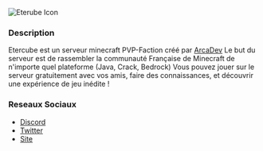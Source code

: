 ![Eterube Icon](https://i.ibb.co/x6qnvMz/9ac0db9c472f3a43c459193b46a97689.png)


### Description
Etercube est un serveur minecraft PVP-Faction créé par [ArcaDev](https://github.com/ArcadeProgram)
Le but du serveur est de rassembler la communauté Française de Minecraft de n'importe quel plateforme (Java, Crack, Bedrock)
Vous pouvez jouer sur le serveur gratuitement avec vos amis, faire des connaissances, et découvrir une expérience de jeu inédite !

### Reseaux Sociaux
- [Discord](https://dsc.gg/etercube)
- [Twitter](https://twitter.com/EterCube)
- [Site](https://etercube.fr)
